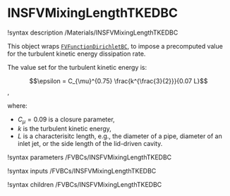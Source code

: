 # INSFVMixingLengthTKEDBC

!syntax description /Materials/INSFVMixingLengthTKEDBC

This object wraps [`FVFunctionDirichletBC`](FVFunctionDirichletBC.md),
to impose a precomputed value for the turbulent kinetic energy dissipation rate.

The value set for the turbulent kinetic energy is:

$$\epsilon = C_{\mu}^{0.75} \frac{k^{\frac{3}{2}}}{0.07 L}$$,

where:
- $C_{\mu} = 0.09$ is a closure parameter,
- $k$ is the turbulent kinetic energy,
- $L$ is a characterisitc length, e.g., the diameter of a pipe, diameter of an inlet jet, or the side length of the lid-driven cavity.

!syntax parameters /FVBCs/INSFVMixingLengthTKEDBC

!syntax inputs /FVBCs/INSFVMixingLengthTKEDBC

!syntax children /FVBCs/INSFVMixingLengthTKEDBC
